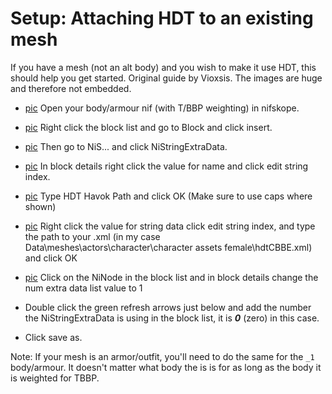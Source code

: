 # Setup: Attaching HDT to an existing mesh #

If you have a mesh (not an alt body) and you wish to make it use HDT, this should help you get started. Original guide by Vioxsis. The images are huge and therefore not embedded.


  * [pic](http://www.mediafire.com/view/?i6icymujdobd6qi) Open your body/armour nif (with T/BBP weighting) in nifskope.

  * [pic](http://www.mediafire.com/view/?k7ccjd5ducqdk5z) Right click the block list and go to Block and click insert.

  * [pic](http://www.mediafire.com/view/?55ai2ngysf5doyh) Then go to NiS... and click NiStringExtraData.

  * [pic](http://www.mediafire.com/view/?b6y666s6igr16l0) In block details right click the value for name and click edit string index.

  * [pic](http://www.mediafire.com/view/?uluyha99wl2x81p) Type HDT Havok Path and click OK (Make sure to use caps where shown)

  * [pic](http://www.mediafire.com/view/?n7bcrb9gda19r7m) Right click the value for string data click edit string index, and type the path to your .xml (in my case Data\meshes\actors\character\character assets female\hdtCBBE.xml) and click OK

  * [pic](http://www.mediafire.com/view/?6w4zwhgf6i089wc) Click on the NiNode in the block list and in block details change the num extra data list value to 1

  * Double click the green refresh arrows just below and add the number the NiStringExtraData is using in the block list, it is _**0**_ (zero) in this case.

  * Click save as.

Note: If your mesh is an armor/outfit, you'll need to do the same for the `_1` body/armour. It doesn't matter what body the is is for as long as the body it is weighted for TBBP.